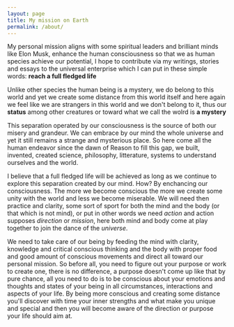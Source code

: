 ```yaml
---
layout: page
title: My mission on Earth
permalink: /about/
---
```



  My personal mission aligns with some spiritual leaders and brilliant minds like Elon Musk, enhance the human consciousness
  so that we as human species achieve our potential, I hope to contribute via my writings, stories and essays to the universal
  enterprise which I can put in these simple words:  **reach a full fledged life**

  Unlike other species the human being is a mystery, we do belong to this world and yet we create some distance from this world
  itself and here again we feel like we are strangers in this world and we don't belong to it, thus our **status** among other
  creatures or toward what we call the wolrd is **a mystery**

  This separation operated by our consciousness is the source of both our misery and grandeur. We can embrace by our mind the whole universe
  and yet it still remains a strange and mysterious place. So here come all the human endeavor since the dawn of Reason to fill 
  this gap, we built, invented, created science, philosophy, litterature, systems to understand ourselves and the world.

  I believe that a full fledged life will be achieved as long as we continue to explore this separation created by our mind. How?
  By enchancing our consciousness. The more we become conscious the more we create some unity with the world and less we become
  miserable. We will need then practice and clarity, some sort of sport for both the mind and the body (or that which is not mind),
  or put in other words we need *action* and action supposes *direction* or *mission*, here both mind and body come at play together
  to join the dance of the *universe*.

  We need to take care of our being by feeding the mind with clarity, knowledge and critical conscious thinking and the body with
  proper food and good amount of conscious movements and direct all toward our personal mission. So before all, you need to figure out
  your purpose or work to create one, there is no difference, a purpose doesn't come up like that by pure chance, all you need to do 
  is to be conscious about your emotions and thoughts and states of your being in all circumstances, interactions and aspects of your
  life. By being more conscious and creating some distance you'll discover with time your inner strengths and what make you unique 
  and special and then you will become aware of the direction or purpose your life should aim at.


